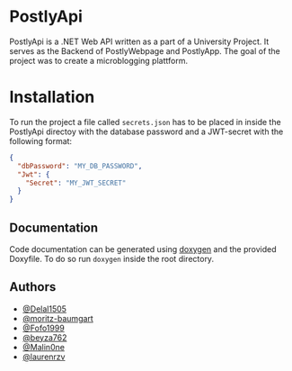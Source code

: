 
# PostlyApi

PostlyApi is a .NET Web API written as a part of a University Project. It serves as the Backend of PostlyWebpage and PostlyApp. The goal of the project was to create a microblogging plattform.



# Installation

To run the project a file called `secrets.json` has to be placed in inside the PostlyApi directoy with the database password and a JWT-secret with the following format:

```JSON
{
  "dbPassword": "MY_DB_PASSWORD",
  "Jwt": {
    "Secret": "MY_JWT_SECRET"
  }
}
```
## Documentation

Code documentation can be generated using [doxygen](https://www.doxygen.nl/index.html) and the provided Doxyfile. To do so run `doxygen` inside the root directory.
## Authors

- [@Delal1505](https://github.com/Delal1505)
- [@moritz-baumgart](https://github.com/moritz-baumgart)
- [@Fofo1999](https://github.com/Fofo1999)
- [@beyza762](https://github.com/beyza762)
- [@Malin0ne](https://github.com/Malin0ne)
- [@laurenrzv](https://github.com/laurenrzv)
